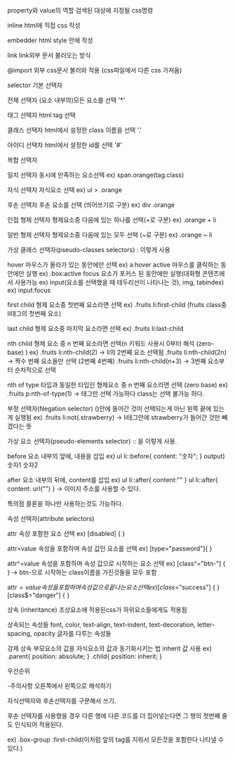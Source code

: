  property와 value의 역할
  검색된 대상에 지정될 css명령

 inline
  html에 직접 css 작성

 embedder
  html style 안에 작성

 link
  link외부 문서 불러오는 방식


 @import
  외부 css문서 불러와 적용 (css파일에서 다른 css 가져옴)


selector
 기본 선택자
  
  전체 선택자
   (요소 내부의)모든 요소를 선택
   '*'

  태그 선택자
   html tag 선택


  클래스 선택자
   html에서 설정한 class 이름을 선택
   '.'

  아이디 선택자
   html에서 설정한 id를 선택
   '#'


복합 선택자
 
 일치 선택자
  동시에 만족하는 요소선택
  ex) span.orange(tag.class)

 자식 선택자
  자식요소 선택
  ex) ul > .orange

 후손 선택자
  후손 요소를 선택 (띄어쓰기로 구분)
  ex) div .orange

 인접 형제 선택자
  형제요소중 다음에 있는 하나를 선택(+로 구분)
  ex) .orange + li

 일반 형제 선택자
  형제요소중 다음에 있는 모두 선택 (~로 구분)
  ex) .orange ~ li


가상 클래스 선택자(pseudo-classes selectors)
  : 이렇게 사용

 hover 
  마우스가 올라가 있는 동안에만 선택
  ex) a:hover
 active
  마우스를 클릭하는 동안에만 실행
  ex) .box:active
 focus
  요소가 포커스 된 동안에만 실행(대화형 콘텐츠에서 사용가능 ex) input(요소를 선택했을 때 테두리선이 나타나는 것), img, tabindex)
  ex) input:focus

 first child
  형제 요소중 첫번째 요소라면 선택
  ex) .fruits li:first-child (fruits class중 li태그의 첫번째 요소)

 last child
  형제 요소중 마지막 요소라면 선택
  ex) .fruits li:last-child

 nth child
  형제 요소 중 n 번째 요소라면 선택(n 키워드 사용시 0부터 해석 (zero-base) )
  ex) .fruits li:nth-child(2) -> li의 2번째 요소 선택됨
      .fruits li:nth-child(2n) -> 짝수 번째 요소들만 선택 (2번째 4번째)
      .fruits li:nth-child(n+3) -> 3번째 요소부터 순차적으로 선택


 nth of type
  타입과 동일한 타입인 형제요소 중 n 번째 요소라면 선택 (zero base)
  ex) .fruits p:nth-of-type(1) -> 태그만 선택 가능하다 class는 선택 불가능 하다.

 부정 선택자(Negation selector) 
  ()안에 들어간 것이 선택되는게 아닌 왼쪽 끝에 있는게 실행됨
  ex) .fruits li:not(.strawberry) -> li태그안에 strawberry가 들어간 것만 빼겠다는 뜻







가상 요소 선택자(pseudo-elements selector)
  :: 을 이렇게 사용.
  
 before 
  요소 내부의 앞에, 내용을 삽입
  ex) ul li::before{ content: "숫자"; }
  output) 숫자1 숫자2 

 after
  요소 내부의 뒤에, content를 삽입
  ex) ul li::after{ content:"" }
      ul li::after{ content: url("") } -> 이미지 주소를 사용할 수 있다.

 특의점
  콜론을 하나만 사용하는것도 가능하다.



속성 선택자(attribute selectors)
 
 attr
  속성 포함한 요소 선택
  ex) [disabled] {  }

 attr=value
  속성을 포함하며 속성 값인 요소를 선택
  ex) [type="password"]{  } 

 attr^=value
  속성을 포함하며 속성 값으로 시작하는 요소 선택
  ex) [class^="btn-"] { } -> btn-으로 시작하는 class이름을 가진것들을 모두 포함

 attr$=value
  속성을 포함하며 속성 값으로 끝나는 요소 선택
  ex) [class$="success"] { }
      [class$="danger"] { }

 
상속 (inheritance)
  조상요소에 적용된css가 하위요소들에게도 적용됨
 
 상속되는 속성들
  font, color, text-align, text-indent, text-decoration, letter-spacing, opacity
  글자를 다루는 속성들

 강제 상속
  부모요소의 값을 자식요소의 값과 동기화시키는 법
   inherit 값 사용
   ex) .parent{ position: absolute; }  .child{ position: inherit; }



우선순위
 




-주의사항
 오른쪽에서 왼쪽으로 해석하기
 
 자식선택자와 후손선택자를 구분해서 쓰기.
 
 후손 선택자를 사용했을 경우 다른 행에 다른 코드를 더 집어넣는다면 그 행의 첫번째 줄도 인식되어 적용된다.

 ex) .box-group :first-child(이처럼 앞의 tag를 지워서 모든것을 포함한다 나타낼 수 있다.)



